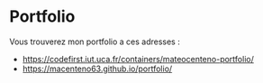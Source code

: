 # Portfolio

Vous trouverez mon portfolio a ces adresses : 

* https://codefirst.iut.uca.fr/containers/mateocenteno-portfolio/
* https://macenteno63.github.io/portfolio/